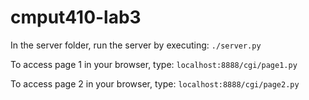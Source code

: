 # cmput410-lab3

In the server folder, run the server by executing:
  `./server.py`
  
To access page 1 in your browser, type:
  `localhost:8888/cgi/page1.py`

To access page 2 in your browser, type:
  `localhost:8888/cgi/page2.py`
